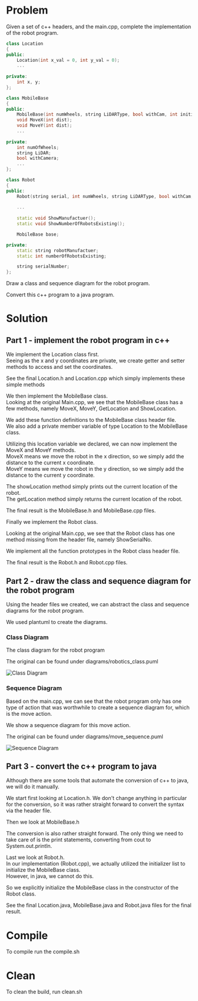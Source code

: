 # Problem

Given a set of c++ headers, and the main.cpp, complete the implementation of the robot program.

```cpp
class Location
{
public: 
	Location(int x_val = 0, int y_val = 0);	
	...
	
private: 
	int x, y; 
};

class MobileBase
{
public: 
	MobileBase(int numWheels, string LiDARType, bool withCam, int initial_X, int initial_Y);
	void MoveX(int dist); 
	void MoveY(int dist);
	...
	
private:
	int numOfWheels; 
	string LiDAR; 
	bool withCamera; 
	...
};

class Robot
{
public: 
	Robot(string serial, int numWheels, string LiDARType, bool withCam, int initial_X, int initial_Y); 
	
	...
	
	static void ShowManufactuer(); 
	static void ShowNumberOfRobotsExisting(); 

	MobileBase base;

private: 
	static string robotManufactuer;
	static int numberOfRobotsExisting; 

	string serialNumber; 
};


```

Draw a class and sequence diagram for the robot program.

Convert this c++ program to a java program.

# Solution

## Part 1 - implement the robot program in c++

We implement the Location class first.\
Seeing as the x and y coordinates are private, we create getter and setter methods to access and set the coordinates.

See the final Location.h and Location.cpp which simply implements these simple methods

We then implement the MobileBase class.\
Looking at the original Main.cpp, we see that the MobileBase class has a few methods, namely MoveX, MoveY, GetLocation and ShowLocation.

We add these function definitions to the MobileBase class header file.\
We also add a private member variable of type Location to the MobileBase class.

Utilizing this location variable we declared, we can now implement the MoveX and MoveY methods.\
MoveX means we move the robot in the x direction, so we simply add the distance to the current x coordinate.\
MoveY means we move the robot in the y direction, so we simply add the distance to the current y coordinate.

The showLocation method simply prints out the current location of the robot.\
The getLocation method simply returns the current location of the robot.

The final result is the MobileBase.h and MobileBase.cpp files.

Finally we implement the Robot class.

Looking at the original Main.cpp, we see that the Robot class has one method missing from the header file, namely ShowSerialNo.

We implement all the function prototypes in the Robot class header file.

The final result is the Robot.h and Robot.cpp files.

## Part 2 - draw the class and sequence diagram for the robot program

Using the header files we created, we can abstract the class and sequence diagrams for the robot program.

We used plantuml to create the diagrams.

### Class Diagram
The class diagram for the robot program

The original can be found under diagrams/robotics_class.puml

![Class Diagram](http://www.plantuml.com/plantuml/proxy?cache=no&src=https://raw.githubusercontent.com/nicholas-yjtang/interview/main/programming/robot/diagrams/robotics_class.puml)

### Sequence Diagram
Based on the main.cpp, we can see that the robot program only has one type of action that was worthwhile to create a sequence diagram for, which is the move action.

We show a sequence diagram for this move action.

The original can be found under diagrams/move_sequence.puml

![Sequence Diagram](http://www.plantuml.com/plantuml/proxy?cache=no&src=https://raw.githubusercontent.com/nicholas-yjtang/interview/main/programming/robot/diagrams/move_sequence.puml)

## Part 3 - convert the c++ program to java

Although there are some tools that automate the conversion of c++ to java, we will do it manually.

We start first looking at Location.h. We don't change anything in particular for the conversion, so it was rather straight forward to convert the syntax via the header file.

Then we look at MobileBase.h

The conversion is also rather straight forward. The only thing we need to take care of is the print statements, converting from cout to System.out.println.

Last we look at Robot.h.\
In our implementation (Robot.cpp), we actually utilized the initializer list to initialize the MobileBase class.\
However, in java, we cannot do this.

So we explicitly initialize the MobileBase class in the constructor of the Robot class.

See the final Location.java, MobileBase.java and Robot.java files for the final result.

# Compile
To compile run the compile.sh

# Clean
To clean the build, run clean.sh